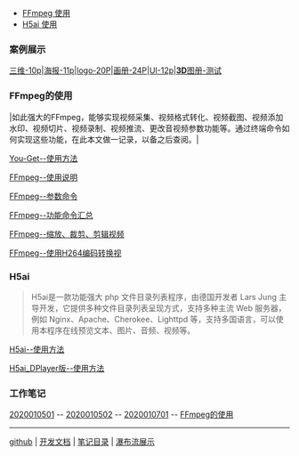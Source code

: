 
- [FFmpeg 使用](#ffmpeg的使用)
- [H5ai 使用](#h5ai)

### 案例展示

[三维-10p](文章/平衡车-动动三维.markdown)|[海报-11p](文章/产品海报[11p].markdown)|[logo-20P](文章/金融logo[20P].markdown)|[画册-24P](文章/植保无人机画册[24P].markdown)|[UI-12p](文章/UI.markdown)|[**3D**图册-测试](文章/3D旋转.markdown)

### FFmpeg的使用

|如此强大的FFmpeg，能够实现视频采集、视频格式转化、视频截图、视频添加水印、视频切片、视频录制、视频推流、更改音视频参数功能等。通过终端命令如何实现这些功能，在此本文做一记录，以备之后查阅。|

[You-Get--使用方法](文章/You-Get使用方法.markdown)

[FFmpeg--使用说明](文章/FFmpeg使用说明.markdown)

[FFmpeg--参数命令](文章/FFmpeg参数命令.markdown)

[FFmpeg--功能命令汇总](文章/FFmpeg功能命令汇总.markdown)

[FFmpeg--缩放、裁剪、剪辑视频](文章/ffmpeg缩放、裁剪、剪辑视频.markdown)

[FFmpeg--使用H264编码转换视](文章/FFmpeg使用H264编码转换视.markdown)

### H5ai

> H5ai是一款功能强大 php 文件目录列表程序，由德国开发者 Lars Jung 主导开发，它提供多种文件目录列表呈现方式，支持多种主流 Web 服务器，例如 Nginx、Apache、Cherokee、Lighttpd 等，支持多国语言，可以使用本程序在线预览文本、图片、音频、视频等。

[H5ai--使用方法](文章/H5ai.markdown)

[H5ai_DPlayer版--使用方法](文章/h5ai-DPlayer版.markdown)

### 工作笔记

[2020010501](文章/2020010501.markdown)
-- [2020010502](文章/2020010502.markdown)
-- [2020010701](文章/20200107.markdown)
-- [FFmpeg的使用](文章/FFmpeg的使用.markdown)


------
[github](https://github.com/wk6111)  |  [开发文档](https://guides.github.com/features/mastering-markdown/)  |  [笔记目录](笔记目录.markdown)  |  [瀑布流展示](瀑布流.md)
